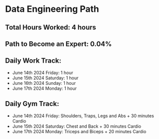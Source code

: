 # Data Engineering Path

## Total Hours Worked:        4 hours
## Path to Become an Expert:  0.04%

## Daily Work Track:
  - June 14th 2024 Friday:    1 hour
  - June 15th 2024 Saturday:  1 hour
  - June 16th 2024 Sunday:    1 hour
  - June 17th 2024 Monday:    1 hour


## Daily Gym Track:
  - June 14th 2024 Friday:    Shoulders, Traps, Legs and Abs + 30 minutes Cardio
  - June 15th 2024 Saturday:  Chest and Back + 30 minutes Cardio
  - June 17th 2024 Monday:    Triceps and Biceps + 20 minutes Cardio
